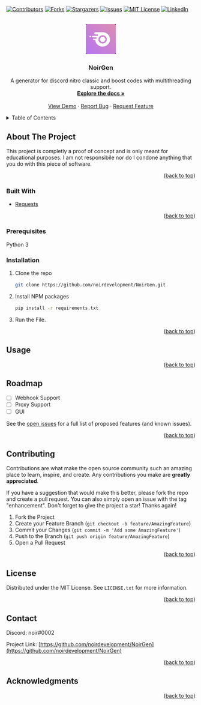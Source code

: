 <div id="top"></div>
<!--
*** Thanks for checking out the Best-README-Template. If you have a suggestion
*** that would make this better, please fork the repo and create a pull request
*** or simply open an issue with the tag "enhancement".
*** Don't forget to give the project a star!
*** Thanks again! Now go create something AMAZING! :D
-->



<!-- PROJECT SHIELDS -->
<!--
*** I'm using markdown "reference style" links for readability.
*** Reference links are enclosed in brackets [ ] instead of parentheses ( ).
*** See the bottom of this document for the declaration of the reference variables
*** for contributors-url, forks-url, etc. This is an optional, concise syntax you may use.
*** https://www.markdownguide.org/basic-syntax/#reference-style-links
-->
[![Contributors][contributors-shield]][contributors-url]
[![Forks][forks-shield]][forks-url]
[![Stargazers][stars-shield]][stars-url]
[![Issues][issues-shield]][issues-url]
[![MIT License][license-shield]][license-url]
[![LinkedIn][linkedin-shield]][linkedin-url]



<!-- PROJECT LOGO -->
<br />
<div align="center">
  <a href="https://github.com/noirdevelopment/NoirGen">
    <img src="images/logo.png" alt="Logo" width="80" height="80">
  </a>

<h3 align="center">NoirGen</h3>

  <p align="center">
    A generator for discord nitro classic and boost codes with multithreading support.
    <br />
    <a href="https://github.com/noirdevelopment/NoirGen"><strong>Explore the docs »</strong></a>
    <br />
    <br />
    <a href="https://github.com/noirdevelopment/NoirGen">View Demo</a>
    ·
    <a href="https://github.com/noirdevelopment/NoirGen/issues">Report Bug</a>
    ·
    <a href="https://github.com/noirdevelopment/NoirGen/issues">Request Feature</a>
  </p>
</div>



<!-- TABLE OF CONTENTS -->
<details>
  <summary>Table of Contents</summary>
  <ol>
    <li>
      <a href="#about-the-project">About The Project</a>
      <ul>
        <li><a href="#built-with">Built With</a></li>
      </ul>
    </li>
    <li>
      <a href="#getting-started">Getting Started</a>
      <ul>
        <li><a href="#prerequisites">Prerequisites</a></li>
        <li><a href="#installation">Installation</a></li>
      </ul>
    </li>
    <li><a href="#usage">Usage</a></li>
    <li><a href="#roadmap">Roadmap</a></li>
    <li><a href="#contributing">Contributing</a></li>
    <li><a href="#license">License</a></li>
    <li><a href="#contact">Contact</a></li>
    <li><a href="#acknowledgments">Acknowledgments</a></li>
  </ol>
</details>



<!-- ABOUT THE PROJECT -->
## About The Project

This project is completly a proof of concept and is only meant for educational purposes. I am not responsibile nor do I condone anything that you do with this piece of software.

<p align="right">(<a href="#top">back to top</a>)</p>



### Built With

* [Requests](https://pypi.org/project/requests/)


<p align="right">(<a href="#top">back to top</a>)</p>





### Prerequisites

Python 3



### Installation


1. Clone the repo
   ```sh
   git clone https://github.com/noirdevelopment/NoirGen.git
   ```
2. Install NPM packages
   ```sh
   pip install -r requirements.txt
   ```

3. Run the File.

<p align="right">(<a href="#top">back to top</a>)</p>



<!-- USAGE EXAMPLES -->
## Usage



<p align="right">(<a href="#top">back to top</a>)</p>



<!-- ROADMAP -->
## Roadmap

- [ ] Webhook Support
- [ ] Proxy Support
- [ ] GUI

See the [open issues](https://github.com/noirdevelopment/NoirGen/issues) for a full list of proposed features (and known issues).

<p align="right">(<a href="#top">back to top</a>)</p>



<!-- CONTRIBUTING -->
## Contributing

Contributions are what make the open source community such an amazing place to learn, inspire, and create. Any contributions you make are **greatly appreciated**.

If you have a suggestion that would make this better, please fork the repo and create a pull request. You can also simply open an issue with the tag "enhancement".
Don't forget to give the project a star! Thanks again!

1. Fork the Project
2. Create your Feature Branch (`git checkout -b feature/AmazingFeature`)
3. Commit your Changes (`git commit -m 'Add some AmazingFeature'`)
4. Push to the Branch (`git push origin feature/AmazingFeature`)
5. Open a Pull Request

<p align="right">(<a href="#top">back to top</a>)</p>



<!-- LICENSE -->
## License

Distributed under the MIT License. See `LICENSE.txt` for more information.

<p align="right">(<a href="#top">back to top</a>)</p>



<!-- CONTACT -->
## Contact

Discord: noir#0002

Project Link: [https://github.com/noirdevelopment/NoirGen](https://github.com/noirdevelopment/NoirGen)

<p align="right">(<a href="#top">back to top</a>)</p>



<!-- ACKNOWLEDGMENTS -->
## Acknowledgments


<p align="right">(<a href="#top">back to top</a>)</p>



<!-- MARKDOWN LINKS & IMAGES -->
<!-- https://www.markdownguide.org/basic-syntax/#reference-style-links -->
[contributors-shield]: https://img.shields.io/github/contributors/noirdevelopment/NoirGen.svg?style=for-the-badge
[contributors-url]: https://github.com/noirdevelopment/NoirGen/graphs/contributors
[forks-shield]: https://img.shields.io/github/forks/noirdevelopment/NoirGen.svg?style=for-the-badge
[forks-url]: https://github.com/noirdevelopment/NoirGen/network/members
[stars-shield]: https://img.shields.io/github/stars/noirdevelopment/NoirGen.svg?style=for-the-badge
[stars-url]: https://github.com/noirdevelopment/NoirGen/stargazers
[issues-shield]: https://img.shields.io/github/issues/noirdevelopment/NoirGen.svg?style=for-the-badge
[issues-url]: https://github.com/noirdevelopment/NoirGen/issues
[license-shield]: https://img.shields.io/github/license/noirdevelopment/NoirGen.svg?style=for-the-badge
[license-url]: https://github.com/noirdevelopment/NoirGen/blob/master/LICENSE.txt
[linkedin-shield]: https://img.shields.io/badge/-LinkedIn-black.svg?style=for-the-badge&logo=linkedin&colorB=555
[linkedin-url]: https://linkedin.com/in/linkedin_username
[product-screenshot]: images/screenshot.png
